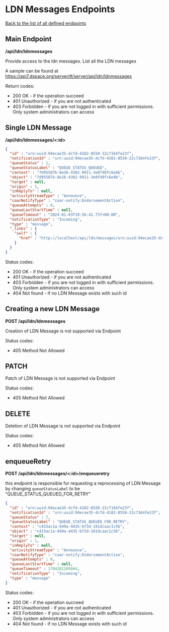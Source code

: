 # LDN Messages Endpoints
[Back to the list of all defined endpoints](endpoints.md)

## Main Endpoint
**/api/ldn/ldnmessages**

Provide access to the ldn messages. List all the LDN messages

A sample can be found at https://api7.dspace.org/server/#/server/api/ldn/ldnmessages

Return codes:
* 200 OK - if the operation succeed
* 401 Unauthorized - if you are not authenticated
* 403 Forbidden - if you are not logged in with sufficient permissions. Only system administrators can access

## Single LDN Message
**/api/ldn/ldnmessages/<:id>**

```json
{
  "id" : "urn:uuid:94ecae35-dcfd-4182-8550-22c7164fe23f",
  "notificationId" : "urn:uuid:94ecae35-dcfd-4182-8550-22c7164fe23f",
  "queueStatus" : 1,
  "queueStatusLabel" : "QUEUE_STATUS_QUEUED",
  "context" : "7d95587b-8e26-4302-9911-3e0f40fc6e4b",
  "object" : "7d95587b-8e26-4302-9911-3e0f40fc6e4b",
  "target" : null,
  "origin" : 1,
  "inReplyTo" : null,
  "activityStreamType" : "Announce",
  "coarNotifyType" : "coar-notify:EndorsementAction",
  "queueAttempts" : 0,
  "queueLastStartTime" : null,
  "queueTimeout" : "2024-01-03T10:56:41.737+00:00",
  "notificationType" : "Incoming",
  "type" : "message",
  "_links" : {
    "self" : {
      "href" : "http://localhost/api/ldn/messages/urn:uuid:94ecae35-dcfd-4182-8550-22c7164fe23f"
    }
  }
}
```

Status codes:
* 200 OK - if the operation succeed
* 401 Unauthorized - if you are not authenticated
* 403 Forbidden - if you are not logged in with sufficient permissions. Only system administrators can access
* 404 Not found - if no LDN Message exists with such id

## Creating a new LDN Message
**POST /api/ldn/ldnmessages**

Creation of LDN Message is not supported via Endpoint

Status codes:
* 405 Method Not Allowed

## PATCH

Patch of LDN Message is not supported via Endpoint

Status codes:
* 405 Method Not Allowed

## DELETE

Deletion of LDN Message is not supported via Endpoint

Status codes:
* 405 Method Not Allowed

## enqueueRetry
**POST /api/ldn/ldnmessages/<:id>/enqueueretry**

this endpoint is responsible for requesting a reprocessing of LDN Message
by changing `queueStatusLabel` to be "QUEUE_STATUS_QUEUED_FOR_RETRY"
```json
{
  "id" : "urn:uuid:94ecae35-dcfd-4182-8550-22c7164fe23f",
  "notificationId" : "urn:uuid:94ecae35-dcfd-4182-8550-22c7164fe23f",
  "queueStatus" : 7,
  "queueStatusLabel" : "QUEUE_STATUS_QUEUED_FOR_RETRY",
  "context" : "c433ac1a-949a-4435-bf3d-181dcaac1c56",
  "object" : "c433ac1a-949a-4435-bf3d-181dcaac1c56",
  "target" : null,
  "origin" : 1,
  "inReplyTo" : null,
  "activityStreamType" : "Announce",
  "coarNotifyType" : "coar-notify:EndorsementAction",
  "queueAttempts" : 0,
  "queueLastStartTime" : null,
  "queueTimeout" : 1704281265044,
  "notificationType" : "Incoming",
  "type" : "message"
}
```

Status codes:
* 200 OK - if the operation succeed
* 401 Unauthorized - if you are not authenticated
* 403 Forbidden - if you are not logged in with sufficient permissions. Only system administrators can access
* 404 Not found - if no LDN Message exists with such id
